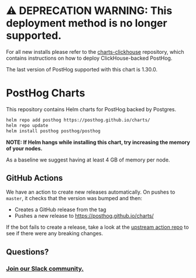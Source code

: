 # ⚠️ DEPRECATION WARNING: This deployment method is no longer supported.

For all new installs please refer to the [charts-clickhouse](https://github.com/PostHog/charts-clickhouse) repository, which contains instructions on how to deploy ClickHouse-backed PostHog.

The last version of PostHog supported with this chart is 1.30.0.

# PostHog Charts

This repository contains Helm charts for PostHog backed by Postgres.

```bash
helm repo add posthog https://posthog.github.io/charts/
helm repo update
helm install posthog posthog/posthog
```

**NOTE: If Helm hangs while installing this chart, try increasing the memory of your nodes.**

As a baseline we suggest having at least 4 GB of memory per node.

## GitHub Actions

We have an action to create new releases automatically. On pushes to `master`, it checks that the version was bumped and then:

- Creates a GitHub release from the tag
- Pushes a new release to https://posthog.github.io/charts/

If the bot fails to create a release, take a look at the [upstream action repo](https://github.com/helm/chart-releaser-action) to see if there were any breaking changes.

## Questions?

### [Join our Slack community.](https://join.slack.com/t/posthogusers/shared_invite/enQtOTY0MzU5NjAwMDY3LTc2MWQ0OTZlNjhkODk3ZDI3NDVjMDE1YjgxY2I4ZjI4MzJhZmVmNjJkN2NmMGJmMzc2N2U3Yjc3ZjI5NGFlZDQ)
